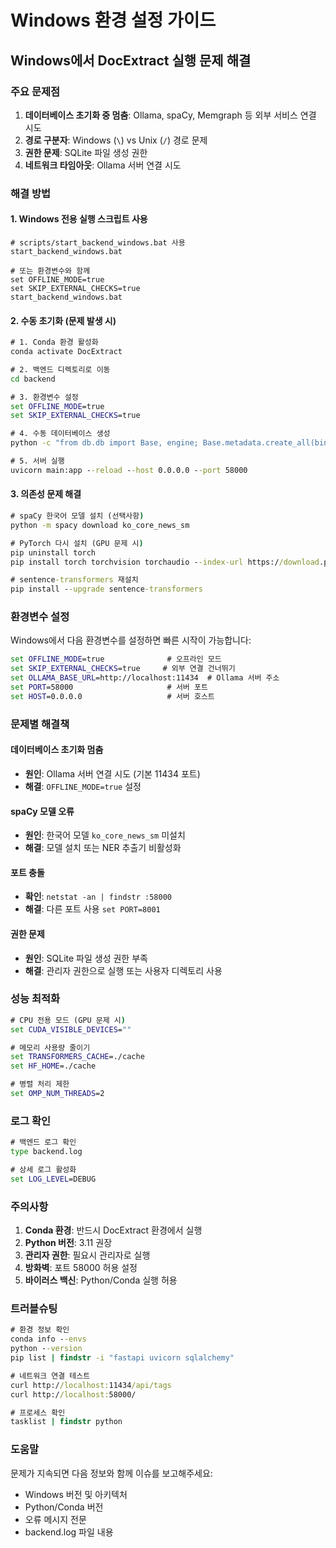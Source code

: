 # Windows 환경 설정 가이드

## Windows에서 DocExtract 실행 문제 해결

### 주요 문제점

1. **데이터베이스 초기화 중 멈춤**: Ollama, spaCy, Memgraph 등 외부 서비스 연결 시도
2. **경로 구분자**: Windows (`\`) vs Unix (`/`) 경로 문제  
3. **권한 문제**: SQLite 파일 생성 권한
4. **네트워크 타임아웃**: Ollama 서버 연결 시도

### 해결 방법

#### 1. Windows 전용 실행 스크립트 사용

```batch
# scripts/start_backend_windows.bat 사용
start_backend_windows.bat

# 또는 환경변수와 함께
set OFFLINE_MODE=true
set SKIP_EXTERNAL_CHECKS=true
start_backend_windows.bat
```

#### 2. 수동 초기화 (문제 발생 시)

```cmd
# 1. Conda 환경 활성화
conda activate DocExtract

# 2. 백엔드 디렉토리로 이동
cd backend

# 3. 환경변수 설정
set OFFLINE_MODE=true
set SKIP_EXTERNAL_CHECKS=true

# 4. 수동 데이터베이스 생성
python -c "from db.db import Base, engine; Base.metadata.create_all(bind=engine); print('Database created')"

# 5. 서버 실행
uvicorn main:app --reload --host 0.0.0.0 --port 58000
```

#### 3. 의존성 문제 해결

```cmd
# spaCy 한국어 모델 설치 (선택사항)
python -m spacy download ko_core_news_sm

# PyTorch 다시 설치 (GPU 문제 시)
pip uninstall torch
pip install torch torchvision torchaudio --index-url https://download.pytorch.org/whl/cpu

# sentence-transformers 재설치
pip install --upgrade sentence-transformers
```

### 환경변수 설정

Windows에서 다음 환경변수를 설정하면 빠른 시작이 가능합니다:

```cmd
set OFFLINE_MODE=true              # 오프라인 모드
set SKIP_EXTERNAL_CHECKS=true     # 외부 연결 건너뛰기
set OLLAMA_BASE_URL=http://localhost:11434  # Ollama 서버 주소
set PORT=58000                     # 서버 포트
set HOST=0.0.0.0                   # 서버 호스트
```

### 문제별 해결책

#### 데이터베이스 초기화 멈춤
- **원인**: Ollama 서버 연결 시도 (기본 11434 포트)
- **해결**: `OFFLINE_MODE=true` 설정

#### spaCy 모델 오류
- **원인**: 한국어 모델 `ko_core_news_sm` 미설치
- **해결**: 모델 설치 또는 NER 추출기 비활성화

#### 포트 충돌
- **확인**: `netstat -an | findstr :58000`
- **해결**: 다른 포트 사용 `set PORT=8001`

#### 권한 문제
- **원인**: SQLite 파일 생성 권한 부족
- **해결**: 관리자 권한으로 실행 또는 사용자 디렉토리 사용

### 성능 최적화

```cmd
# CPU 전용 모드 (GPU 문제 시)
set CUDA_VISIBLE_DEVICES=""

# 메모리 사용량 줄이기
set TRANSFORMERS_CACHE=./cache
set HF_HOME=./cache

# 병렬 처리 제한
set OMP_NUM_THREADS=2
```

### 로그 확인

```cmd
# 백엔드 로그 확인
type backend.log

# 상세 로그 활성화
set LOG_LEVEL=DEBUG
```

### 주의사항

1. **Conda 환경**: 반드시 DocExtract 환경에서 실행
2. **Python 버전**: 3.11 권장
3. **관리자 권한**: 필요시 관리자로 실행
4. **방화벽**: 포트 58000 허용 설정
5. **바이러스 백신**: Python/Conda 실행 허용

### 트러블슈팅

```cmd
# 환경 정보 확인
conda info --envs
python --version
pip list | findstr -i "fastapi uvicorn sqlalchemy"

# 네트워크 연결 테스트
curl http://localhost:11434/api/tags
curl http://localhost:58000/

# 프로세스 확인
tasklist | findstr python
```

### 도움말

문제가 지속되면 다음 정보와 함께 이슈를 보고해주세요:

- Windows 버전 및 아키텍처
- Python/Conda 버전
- 오류 메시지 전문
- backend.log 파일 내용